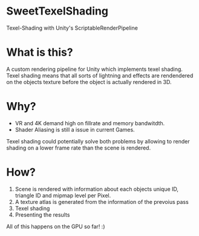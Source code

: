 # SweetTexelShading
Texel-Shading with Unity's ScriptableRenderPipeline

# What is this?
A custom rendering pipeline for Unity which implements texel shading.
Texel shading means that all sorts of lightning and effects are rendendered on the objects texture before the object is actually rendered in 3D. 

# Why?
 * VR and 4K demand high on fillrate and memory bandwitdth.
 * Shader Aliasing is still a issue in current Games.

Texel shading could potentially solve both problems by allowing to render shading on a lower frame rate than the scene is rendered.

# How?
 1. Scene is rendered with information about each objects unique ID, triangle ID and mipmap level per Pixel. 
 2. A texture atlas is generated from the information of the prevoius pass
 3. Texel shading
 4. Presenting the results
 
 All of this happens on the GPU so far! :)

